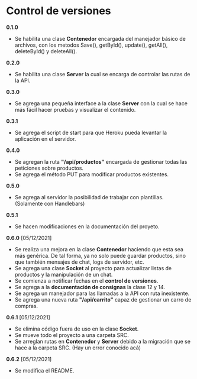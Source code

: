 # Control de versiones

**0.1.0**
* Se habilita una clase **Contenedor** encargada del manejador básico de archivos, con los metodos Save(), getById(), update(), getAll(), deleteById() y deleteAll().

**0.2.0**
* Se habilita una clase **Server** la cual se encarga de controlar las rutas de la API. 

**0.3.0**
* Se agrega una pequeña interface a la clase **Server** con la cual se hace más fácil hacer pruebas y visualizar el contenido.

**0.3.1** 
* Se agrega el script de start para que Heroku pueda levantar la aplicación en el servidor.

**0.4.0**
* Se agregan la ruta **"/api/productos"** encargada de gestionar todas las peticiones sobre productos.
* Se agrega el método PUT para modificar productos existentes.

**0.5.0** 
* Se agrega al servidor la posibilidad de trabajar con plantillas. (Solamente con Handlebars)

**0.5.1**
* Se hacen modificaciones en la documentación del proyeto.

**0.6.0** [05/12/2021]
* Se realiza una mejora en la clase **Contenedor** haciendo que esta sea más genérica. De tal forma, ya no solo 
puede guardar productos, sino que también mensajes de chat, logs de servidor, etc.
* Se agrega una clase **Socket** al proyecto para actualizar listas de productos y la manipulación de un chat.
* Se comienza a notificar fechas en el **control de versiones**.
* Se agrega a la **documentación de consignas** la clase 12 y 14.
* Se agrega un manejador para las llamadas a la API con ruta inexistente.
* Se agrega una nueva ruta **"/api/carrito"** capaz de gestionar un carro de compras. 

**0.6.1** [05/12/2021]
* Se elimina código fuera de uso en la clase **Socket**.
* Se mueve todo el proyecto a una carpeta SRC. 
* Se arreglan rutas en **Contenedor** y **Server** debido a la migración que se hace a la carpeta SRC. (Hay un error conocido acá)

**0.6.2** [05/12/2021]
* Se modifica el README.